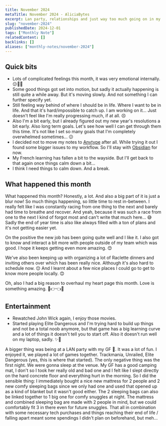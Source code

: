 ```yaml
---
title: November 2024
metaTitle: November 2024 - AliciaBytes
excerpt: Lan party, relationships and just way too much going on in my life. I need a break! 😅
slug: "november-2024"
publishedDate: 2024-12-01
tags: ["Monthly Note"]
relatedContent: []
backlinks: []
aliases: ["monthly-notes/november-2024"]
---
```


## Quick bits

- Lots of complicated feelings this month, it was very emotional internally. 😕😵‍💫
- Some good things got set into motion, but sadly it actually happening is still quite a while away. But it's moving slowly. And not something I can further specify yet.
- Still feeling way behind of where I should be in life. Where I want to be in life. And that it's hard/impossible to catch up. I am working on it... Just doesn't feel like I'm really progressing much, if at all. 😣
- Also I'm a bit early, but I already figured out my new year's resolutions a bit early.  Also long term goals. Let's see how well I can get through them this time. It's not like I set so many goals that I'm completely overwhelmed sometimes... 😕
- I decided not to move my notes to [Anytype](https://anytype.io) after all. While trying it out I found some bigger issues to my workflow. So I'll stay with [Obsidian](https://obsidian.md) for now.
- My French learning has fallen a bit to the wayside. But I'll get back to that again once things calm down a bit...
- I think I need things to calm down. And a break.

## What happened this month

What happened this month? Honestly, a lot. And also a big part of it is just a blur now! So much things happening, so little time to rest in-between. I really felt like I was constantly racing from one thing to the next and barely had time to breathe and recover. And yeah, because it was such a race from one to the next I kind of forgot most and can't write that much here... 😅 Sadly the end of year time is also like always filled with a ton of plans and it's not getting easier yet.

On the positive the new job has been going quite well and I like it. I also got to know and interact a bit more with people outside of my team which was good. I hope it keeps getting even more amazing. 😊

We've also been keeping up with organizing a lot of Raclette dinners and inviting others over which has been really nice. Although it's also hard to schedule now. 😔
And I learnt about a few nice places I could go to get to know more people locally. 😊

Oh, also I had a big reason to overhaul my heart page this month. Love is something amazing. 🥺👉👈💗

## Entertainment

- Rewatched John Wick again, I enjoy those movies.
- Started playing Elite Dangerous and I'm trying hard to build up things and not be a total noob anymore, but that game has a big learning curve and a lot of things it doesn't tell you to start off. Also it doesn't run well on my laptop, sadly. ✨💫

A bigger thing was being at a LAN party with my GF 💙. It was a lot of fun. I enjoyed it, we played a lot of games together. Trackmania, Unrailed, Elite Dangerous (yes, this is where that started). The only negative thing was the first night. We were gonna sleep at the venue. My GF has a good camping mat, I don't so I took her really old and bad one and I felt like I slept directly on the hard concrete floor and everything hurt in the morning. So I did the sensible thing: I immediately bought a nice new mattress for 2 people and 2 new comfy sleeping bags since we only had one and used that opened up as a kind of blanket but it wasn't good either. The 2 sleeping bags can also be linked together to 1 big one for comfy snuggles at night. The mattress and combined sleeping bag are made with 2 people in mind, but we could comfortably fit 3 in there even for future snuggles. That all in combination with some necessary tech purchases and things reaching their end of life / falling apart meant some spendings I didn't plan on beforehand, but meh...
